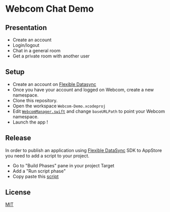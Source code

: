 Webcom Chat Demo
==============

## Presentation

* Create an account
* Login/logout
* Chat in a general room
* Get a private room with another user

## Setup

* Create an account on [Flexible Datasync](http://io.datasync.orange.com)
* Once you have your account and logged on Webcom, create a new namespace.
* Clone this repository.
* Open the workspace `Webcom-Demo.xcodeproj` 
* Edit [`WebcomManager.swift`](webcom-sdk-ios-demo/WebcomManager.swift) and change `baseURLPath` to point your Webcom namespace.
* Launch the app !

## Release
In order to publish an application using [Flexible DataSync](http://io.datasync.orange.com) SDK to AppStore you need to add a script to your project.

* Go to "Build Phases" pane in your project Target
* Add a "Run script phase"
* Copy paste this [script](https://gist.github.com/chazemar/c280709dfac1d9d405ca7e9daffb41f8)

## License
[MIT](https://opensource.org/licenses/MIT)
